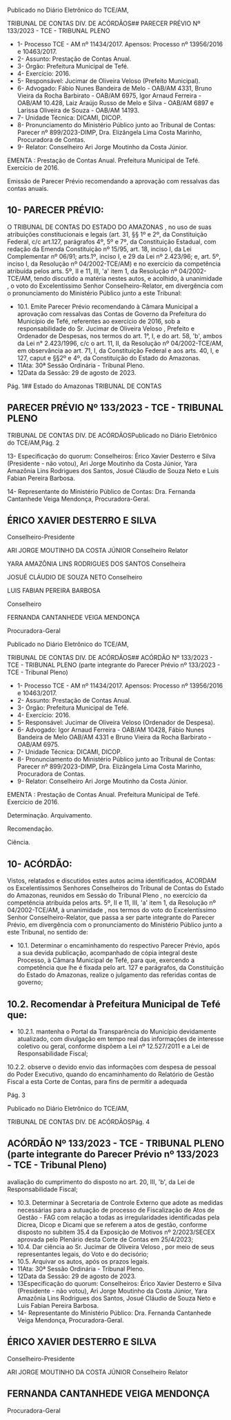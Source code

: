Publicado  no  Diário  Eletrônico do TCE/AM,

TRIBUNAL DE CONTAS DIV. DE ACÓRDÃOS## PARECER PRÉVIO Nº 133/2023 - TCE - TRIBUNAL PLENO

- 1- Processo TCE - AM nº 11434/2017. Apensos: Processo nº  13956/2016 e 10463/2017.
- 2- Assunto: Prestação de Contas Anual.
- 3- Órgão: Prefeitura Municipal de Tefé.
- 4- Exercício: 2016.
- 5- Responsável: Jucimar de Oliveira Veloso (Prefeito Municipal).
- 6- Advogado: Fábio  Nunes Bandeira de Melo - OAB/AM 4331, Bruno Vieira da Rocha Barbirato - OAB/AM 6975, Igor Arnaud Ferreira - OAB/AM 10.428, Laiz Araújo Russo de Melo e Silva - OAB/AM 6897 e Larissa Oliveira de Souza - OAB/AM 14193.
- 7- Unidade Técnica: DICAMI, DICOP.
- 8- Pronunciamento  do  Ministério  Público  junto  ao  Tribunal  de  Contas: Parecer  nº 899/2023-DIMP, Dra. Elizângela Lima Costa Marinho, Procuradora de Contas.
- 9- Relator: Conselheiro Ari Jorge Moutinho da Costa Júnior.

EMENTA :  Prestação  de  Contas  Anual.    Prefeitura Municipal de Tefé.  Exercício de 2016.

Emissão de Parecer Prévio recomendando a aprovação com ressalvas das contas anuais.

## 10-  PARECER PRÉVIO:

O  TRIBUNAL  DE  CONTAS  DO  ESTADO  DO  AMAZONAS ,  no  uso  de  suas atribuições  constitucionais  e  legais  (art.  31,  §§  1º  e  2º,  da  Constituição  Federal,  c/c art.127,  parágrafos  4º,  5º  e  7º,  da  Constituição  Estadual,  com  redação  da  Emenda Constituição nº 15/95, art. 18, inciso I, da Lei Complementar nº 06/91; arts.1º, inciso I, e 29  da  Lei  nº  2.423/96;  e,  art.  5º,  inciso  I,  da  Resolução  nº  04/2002-TCE/AM)  e  no exercício da competência atribuída pelos arts. 5º, II e 11, III, 'a' item 1, da Resolução nº 04/2002-TCE/AM, tendo discutido a matéria nestes autos, e acolhido, à unanimidade , o voto do Excelentíssimo Senhor Conselheiro-Relator, em divergência com o pronunciamento do Ministério Público junto a este Tribunal:

- 10.1. Emite Parecer Prévio recomendando à Câmara Municipal a aprovação com ressalvas das Contas de Governo da Prefeitura do Município de Tefé,  referentes  ao  exercício  de  2016,  sob  a  responsabilidade  do Sr. Jucimar de Oliveira Veloso , Prefeito  e Ordenador de Despesas, nos termos do art. 1°, I, e do art. 58, 'b', ambos da Lei n° 2.423/1996, c/c o art.  11,  II,  da  Resolução  nº  04/2002-TCE/AM,  em  observância  ao  art. 71, I, da Constituição Federal e aos arts. 40, I, e 127, caput e §§2º e 4º, da Constituição do Estado do Amazonas.
- 11Ata: 30ª Sessão Ordinária - Tribunal Pleno.
- 12Data da Sessão: 29 de agosto de 2023.

Pág. 1## Estado do Amazonas TRIBUNAL DE CONTAS

## PARECER PRÉVIO Nº 133/2023 - TCE - TRIBUNAL PLENO

TRIBUNAL DE CONTAS DIV. DE ACÓRDÃOSPublicado  no  Diário  Eletrônico do TCE/AM,Pág. 2

13- Especificação do quorum: Conselheiros: Érico Xavier Desterro e Silva (Presidente - não votou), Ari Jorge Moutinho da Costa Júnior, Yara Amazônia Lins Rodrigues dos Santos, Josué Cláudio de Souza Neto e Luis Fabian Pereira Barbosa.

14-  Representante do Ministério Público de Contas: Dra. Fernanda Cantanhede Veiga Mendonça, Procuradora-Geral.

## ÉRICO XAVIER DESTERRO E SILVA

Conselheiro-Presidente

ARI JORGE MOUTINHO DA COSTA JÚNIOR Conselheiro Relator

YARA AMAZÔNIA LINS RODRIGUES DOS SANTOS Conselheira

JOSUÉ CLÁUDIO DE SOUZA NETO Conselheiro

LUIS FABIAN PEREIRA BARBOSA

Conselheiro

FERNANDA CANTANHEDE VEIGA MENDONÇA

Procuradora-Geral

Publicado  no  Diário  Eletrônico do TCE/AM,

TRIBUNAL DE CONTAS DIV. DE ACÓRDÃOS## ACÓRDÃO Nº 133/2023 - TCE - TRIBUNAL PLENO (parte integrante do Parecer Prévio nº 133/2023 - TCE - Tribunal Pleno)

- 1- Processo TCE - AM nº 11434/2017. Apensos: Processo nº  13956/2016 e 10463/2017.
- 2- Assunto: Prestação de Contas Anual.
- 3- Órgão: Prefeitura Municipal de Tefé.
- 4- Exercício: 2016.
- 5- Responsável: Jucimar de Oliveira Veloso (Ordenador de Despesa).
- 6- Advogado: Igor  Arnaud  Ferreira  - OAB/AM 10428, Fábio Nunes Bandeira de Melo OAB/AM 4331 e Bruno Vieira da Rocha Barbirato - OAB/AM 6975.
- 7- Unidade Técnica: DICAMI, DICOP.
- 8- Pronunciamento  do  Ministério  Público  junto  ao  Tribunal  de  Contas: Parecer  nº 899/2023-DIMP, Dra. Elizângela Lima Costa Marinho, Procuradora de Contas.
- 9- Relator: Conselheiro Ari Jorge Moutinho da Costa Júnior.

EMENTA :  Prestação  de  Contas  Anual.    Prefeitura Municipal de Tefé. Exercício de 2016.

Determinação. Arquivamento.

Recomendação.

Ciência.

## 10-  ACÓRDÃO:

Vistos, relatados e discutidos estes autos acima identificados, ACORDAM os Excelentíssimos Senhores Conselheiros do Tribunal de Contas do Estado do Amazonas, reunidos em Sessão do Tribunal Pleno , no exercício da competência atribuída pelos arts. 5º, II e 11, III, 'a' item 1, da Resolução nº 04/2002-TCE/AM, à unanimidade , nos termos do voto do Excelentíssimo Senhor Conselheiro-Relator, que passa a ser parte integrante do Parecer Prévio, em divergência com o pronunciamento do Ministério Público junto a este Tribunal, no sentido de:

- 10.1. Determinar o  encaminhamento  do  respectivo  Parecer  Prévio,  após  a sua devida publicação, acompanhado de cópia integral deste Processo, à Câmara Municipal de Tefé, para que, exercendo a competência que lhe  é  fixada  pelo  art.  127  e  parágrafos,  da  Constituição  do  Estado  do Amazonas, realize o julgamento das referidas contas de governo;

## 10.2. Recomendar à Prefeitura Municipal de Tefé que:

- 10.2.1. mantenha o Portal da Transparência do Município devidamente atualizado, com divulgação em tempo real das informações de interesse coletivo  ou  geral,  conforme  dispõem  a  Lei  nº  12.527/2011  e  a  Lei  de Responsabilidade Fiscal;

10.2.2. observe o devido envio das informações com despesa de pessoal do Poder Executivo, quando do encaminhamento do Relatório de Gestão Fiscal  a  esta  Corte  de  Contas,  para  fins  de  permitir a  adequada

Pág. 3

Publicado  no  Diário  Eletrônico do TCE/AM,

TRIBUNAL DE CONTAS DIV. DE ACÓRDÃOSPág. 4

## ACÓRDÃO Nº 133/2023 - TCE - TRIBUNAL PLENO (parte integrante do Parecer Prévio nº 133/2023 - TCE - Tribunal Pleno)

avaliação  do  cumprimento  do  disposto  no  art.  20,  III,  'b',  da  Lei  de Responsabilidade Fiscal;

- 10.3. Determinar à  Secretaria  de  Controle  Externo  que  adote  as  medidas necessárias  para  a  autuação  de  processo  de  Fiscalização  de  Atos  de Gestão - FAG com relação a todas as irregularidades identificadas pela Dicrea,  Dicop  e  Dicami  que  se  referem  a  atos  de  gestão,  conforme disposto  no  subitem  35.4  da  Exposição  de  Motivos  nº  2/2023/SECEX aprovada pelo Plenário desta Corte de Contas em 25/4/2023;
- 10.4. Dar  ciência ao Sr.  Jucimar  de  Oliveira  Veloso , por  meio  de  seus representantes legais, do Voto e do decisório;
- 10.5. Arquivar os autos, após os prazos legais.
- 11Ata: 30ª Sessão Ordinária - Tribunal Pleno.
- 12Data da Sessão: 29 de agosto de 2023.
- 13Especificação do quorum: Conselheiros: Érico Xavier Desterro e Silva (Presidente - não votou), Ari Jorge Moutinho da Costa Júnior, Yara Amazônia Lins Rodrigues dos Santos, Josué Cláudio de Souza Neto e Luis Fabian Pereira Barbosa.
- 14-  Representante do Ministério Público: Dra. Fernanda Cantanhede Veiga Mendonça, Procuradora-Geral.

## ÉRICO XAVIER DESTERRO E SILVA

Conselheiro-Presidente

ARI JORGE MOUTINHO DA COSTA JÚNIOR Conselheiro Relator

## FERNANDA CANTANHEDE VEIGA MENDONÇA

Procuradora-Geral